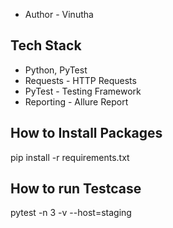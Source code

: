 - Author - Vinutha

## Tech Stack
- Python, PyTest
- Requests - HTTP Requests
- PyTest - Testing Framework
- Reporting - Allure Report

## How to Install Packages
pip install -r requirements.txt

## How to run Testcase
pytest -n 3 -v --host=staging